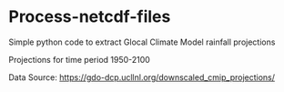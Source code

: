 # Process-netcdf-files
Simple python code to extract Glocal Climate Model rainfall projections

Projections for time period 1950-2100

Data Source: https://gdo-dcp.ucllnl.org/downscaled_cmip_projections/